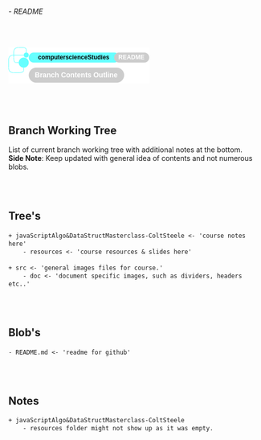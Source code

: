 ###### - README

<br>

<!--
Section Header
-->

![readmeHeader](./src/doc/readmeHeader.png 'README Header')

<!-- 
Table of Contents 
No table of contents added here
Maybe in future will provide a ToC list. 
-->

<br>
<br>

<!--
Start of Document
-->

## **Branch Working Tree**

List of current branch working tree with additional notes at the bottom. <br>
**Side Note**: Keep updated with general idea of contents and not numerous blobs. 

<br>
<br>

## **Tree's**

    + javaScriptAlgo&DataStructMasterclass-ColtSteele <- 'course notes here'
        - resources <- 'course resources & slides here'

    + src <- 'general images files for course.'
        - doc <- 'document specific images, such as dividers, headers etc..'

<br>
<br>

## **Blob's**

    - README.md <- 'readme for github'

<br>
<br>

## **Notes**

    + javaScriptAlgo&DataStructMasterclass-ColtSteele
        - resources folder might not show up as it was empty.

<!--
End of Document
-->